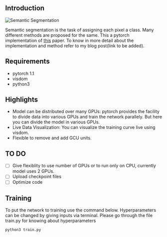 ## Introduction

![Semantic Segmentation](https://github.com/vidit98/graphconv/blob/master/V16epoch120.png)


Semantic segmentation is the task of assigning each pixel a class. Many different methods are proposed for the same. This a pytorch implementation of [this](https://papers.nips.cc/paper/8135-beyond-grids-learning-graph-representations-for-visual-recognition.pdf) paper. To know in more detail about the implementation and method refer to my blog post(link to be added).

## Requirements
* pytorch 1.1
* visdom
* python3


## Highlights

* Model can be distributed over many GPUs: pytorch provides the facility to divide data into various GPUs and train the network parallely. But here you can divide the model in various GPUs.
* Live Data Visualization: You can visualize the training curve live using visdom.
* Flexible to remove and add GCU units.
## TO DO
- [ ] Give flexiblity to use number of GPUs or to run only on CPU, currently model uses 2 GPUs.
- [ ] Upload checkpoint files
- [ ] Optimize code

## Training
To put the network to training use the command below. Hyperparameters can be changed by giving inputs via terminal. Please go through the file train.py for knowing about hyperparameters


`python3 train.py`




